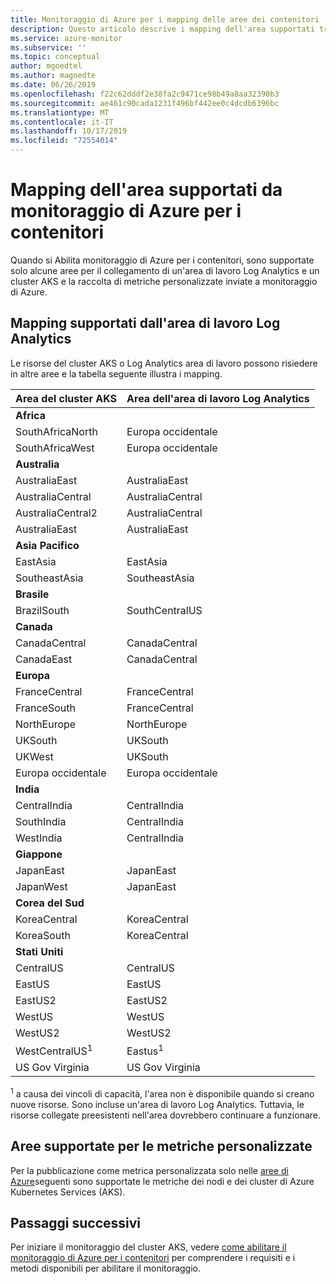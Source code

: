 ```yaml
---
title: Monitoraggio di Azure per i mapping delle aree dei contenitori
description: Questo articolo descrive i mapping dell'area supportati tra monitoraggio di Azure per contenitori, Log Analytics area di lavoro e metriche personalizzate.
ms.service: azure-monitor
ms.subservice: ''
ms.topic: conceptual
author: mgoedtel
ms.author: magoedte
ms.date: 06/26/2019
ms.openlocfilehash: f22c62dddf2e38fa2c9471ce98b49a8aa32390b3
ms.sourcegitcommit: ae461c90cada1231f496bf442ee0c4dcdb6396bc
ms.translationtype: MT
ms.contentlocale: it-IT
ms.lasthandoff: 10/17/2019
ms.locfileid: "72554014"
---
```

# <a name="region-mappings-supported-by-azure-monitor-for-containers"></a>Mapping dell'area supportati da monitoraggio di Azure per i contenitori

 Quando si Abilita monitoraggio di Azure per i contenitori, sono supportate solo alcune aree per il collegamento di un'area di lavoro Log Analytics e un cluster AKS e la raccolta di metriche personalizzate inviate a monitoraggio di Azure.

## <a name="log-analytics-workspace-supported-mappings"></a>Mapping supportati dall'area di lavoro Log Analytics

Le risorse del cluster AKS o Log Analytics area di lavoro possono risiedere in altre aree e la tabella seguente illustra i mapping.

|**Area del cluster AKS** | **Area dell'area di lavoro Log Analytics** |
|-----------------------|------------------------------------|
|**Africa** | |
|SouthAfricaNorth |Europa occidentale |
|SouthAfricaWest |Europa occidentale |
|**Australia** | |
|AustraliaEast |AustraliaEast |
|AustraliaCentral |AustraliaCentral |
|AustraliaCentral2 |AustraliaCentral |
|AustraliaEast |AustraliaEast |
|**Asia Pacifico** | |
|EastAsia |EastAsia |
|SoutheastAsia |SoutheastAsia |
|**Brasile** | |
|BrazilSouth | SouthCentralUS |
|**Canada** ||
|CanadaCentral |CanadaCentral |
|CanadaEast |CanadaCentral |
|**Europa** | |
|FranceCentral |FranceCentral |
|FranceSouth |FranceCentral |
|NorthEurope |NorthEurope |
|UKSouth |UKSouth |
|UKWest |UKSouth |
|Europa occidentale |Europa occidentale |
|**India** | |
|CentralIndia |CentralIndia |
|SouthIndia |CentralIndia |
|WestIndia |CentralIndia |
|**Giappone** | |
|JapanEast |JapanEast |
|JapanWest |JapanEast |
|**Corea del Sud** | |
|KoreaCentral |KoreaCentral |
|KoreaSouth |KoreaCentral |
|**Stati Uniti** | |
|CentralUS |CentralUS|
|EastUS |EastUS |
|EastUS2 |EastUS2 |
|WestUS |WestUS |
|WestUS2 |WestUS2 |
|WestCentralUS<sup>1</sup>|Eastus<sup>1</sup>|
|US Gov Virginia |US Gov Virginia |

<sup>1</sup> a causa dei vincoli di capacità, l'area non è disponibile quando si creano nuove risorse. Sono incluse un'area di lavoro Log Analytics. Tuttavia, le risorse collegate preesistenti nell'area dovrebbero continuare a funzionare.

## <a name="custom-metrics-supported-regions"></a>Aree supportate per le metriche personalizzate

Per la pubblicazione come metrica personalizzata solo nelle [aree di Azure](../platform/metrics-custom-overview.md#supported-regions)seguenti sono supportate le metriche dei nodi e dei cluster di Azure Kubernetes Services (AKS).

## <a name="next-steps"></a>Passaggi successivi

Per iniziare il monitoraggio del cluster AKS, vedere [come abilitare il monitoraggio di Azure per i contenitori](container-insights-onboard.md) per comprendere i requisiti e i metodi disponibili per abilitare il monitoraggio.  
